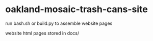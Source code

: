 # oakland-mosaic-trash-cans-site

run bash.sh or build.py to assemble website pages

website html pages stored in docs/
